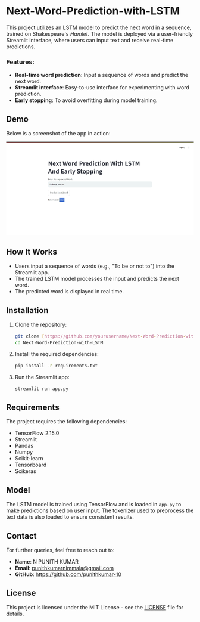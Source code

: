 # Next-Word-Prediction-with-LSTM

This project utilizes an LSTM model to predict the next word in a sequence, trained on Shakespeare's *Hamlet*. The model is deployed via a user-friendly Streamlit interface, where users can input text and receive real-time predictions.

### Features:
- **Real-time word prediction**: Input a sequence of words and predict the next word.
- **Streamlit interface**: Easy-to-use interface for experimenting with word prediction.
- **Early stopping**: To avoid overfitting during model training.

## Demo
Below is a screenshot of the app in action:

![Demo](screenshot.png)

## How It Works
- Users input a sequence of words (e.g., "To be or not to") into the Streamlit app.
- The trained LSTM model processes the input and predicts the next word.
- The predicted word is displayed in real time.

## Installation

1. Clone the repository:
    ```bash
    git clone [https://github.com/yourusername/Next-Word-Prediction-with-LSTM.git](https://github.com/punithkumar-10/Next-Word-Prediction-with-LSTM-using-Stremalit)
    cd Next-Word-Prediction-with-LSTM
    ```

2. Install the required dependencies:
    ```bash
    pip install -r requirements.txt
    ```

3. Run the Streamlit app:
    ```bash
    streamlit run app.py
    ```

## Requirements

The project requires the following dependencies:
- TensorFlow 2.15.0
- Streamlit
- Pandas
- Numpy
- Scikit-learn
- Tensorboard
- Scikeras

## Model
The LSTM model is trained using TensorFlow and is loaded in `app.py` to make predictions based on user input. The tokenizer used to preprocess the text data is also loaded to ensure consistent results.

## Contact
For further queries, feel free to reach out to:
- **Name**: N PUNITH KUMAR
- **Email**: punithkumarnimmala@gmail.com
- **GitHub**: https://github.com/punithkumar-10

## License
This project is licensed under the MIT License - see the [LICENSE](LICENSE) file for details.
